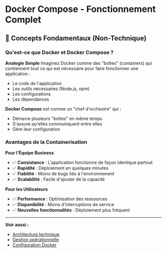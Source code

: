 
# Docker Compose - Fonctionnement Complet

## 🐳 Concepts Fondamentaux (Non-Technique)

### Qu'est-ce que Docker et Docker Compose ?

**Analogie Simple**
Imaginez Docker comme des "boîtes" (containers) qui contiennent tout ce qui est nécessaire pour faire fonctionner une application :
- Le code de l'application
- Les outils nécessaires (Node.js, npm)
- Les configurations
- Les dépendances

**Docker Compose** est comme un "chef d'orchestre" qui :
- Démarre plusieurs "boîtes" en même temps
- S'assure qu'elles communiquent entre elles
- Gère leur configuration

### Avantages de la Containerisation

**Pour l'Équipe Business**
- ✅ **Consistance** : L'application fonctionne de façon identique partout
- ✅ **Rapidité** : Déploiement en quelques minutes
- ✅ **Fiabilité** : Moins de bugs liés à l'environnement
- ✅ **Scalabilité** : Facile d'ajouter de la capacité

**Pour les Utilisateurs**
- ✅ **Performance** : Optimisation des ressources
- ✅ **Disponibilité** : Moins d'interruptions de service
- ✅ **Nouvelles fonctionnalités** : Déploiement plus fréquent

---

**Voir aussi :**
- [Architecture technique](./architecture.md)
- [Gestion opérationnelle](./operations.md)
- [Configuration Docker](../../docker-setup.md)
